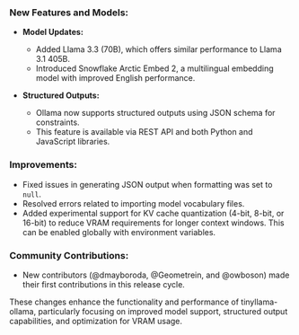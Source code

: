 ### New Features and Models:
- **Model Updates:** 
  - Added Llama 3.3 (70B), which offers similar performance to Llama 3.1 405B.
  - Introduced Snowflake Arctic Embed 2, a multilingual embedding model with improved English performance.

- **Structured Outputs:**
  - Ollama now supports structured outputs using JSON schema for constraints.
  - This feature is available via REST API and both Python and JavaScript libraries.

### Improvements:
- Fixed issues in generating JSON output when formatting was set to `null`.
- Resolved errors related to importing model vocabulary files.
- Added experimental support for KV cache quantization (4-bit, 8-bit, or 16-bit) to reduce VRAM requirements for longer context windows. This can be enabled globally with environment variables.

### Community Contributions:
- New contributors (@dmayboroda, @Geometrein, and @owboson) made their first contributions in this release cycle.

These changes enhance the functionality and performance of tinyllama-ollama, particularly focusing on improved model support, structured output capabilities, and optimization for VRAM usage.